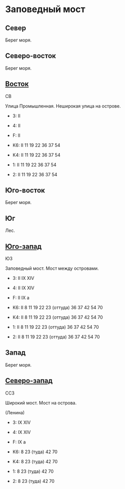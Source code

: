# Заповедный мост

## Север

Берег моря.

## Северо-восток

Берег моря.

## [Восток](./15615045.md)

СВ

Улица Промышленная.
Неширокая улица на острове.

* 3:    II
* 4:    II
* F:    II

* K6:   II
        11  19  22  36  37  54
* K4:   II
        11  19  22  36  37  54
* 1:    II
        11  19  22  36  37  54
* 2:    II
        11  19  22  36  37  54

## Юго-восток

Берег моря.

## Юг

Лес.

## [Юго-запад](./15610050.md)

ЮЗ

Заповедный мост.
Мост между островами.

* 3:    II  IX  XIV
* 4:    II  IX  XIV
* F:    II  IX
        a

* K6:   II
        8   11  19  22  23 (оттуда) 36  37  42  54  70
* K4:   II
        8   11  19  22  23 (оттуда) 36  37  42  54  70
* 1:    II
        8   11  19  22  23 (оттуда) 36  37  42  54  70
* 2:    II
        8   11  19  22  23 (оттуда) 36  37  42  54  70

## Запад

Берег моря.

## [Северо-запад](./11600025.md)

ССЗ

Широкий мост.
Мост на острова.

(Ленина)

* 3:    IX  XIV
* 4:    IX  XIV
* F:    IX
        a

* K6:   8   23 (туда)   42  70
* K4:   8   23 (туда)   42  70
* 1:    8   23 (туда)   42  70
* 2:    8   23 (туда)   42  70
